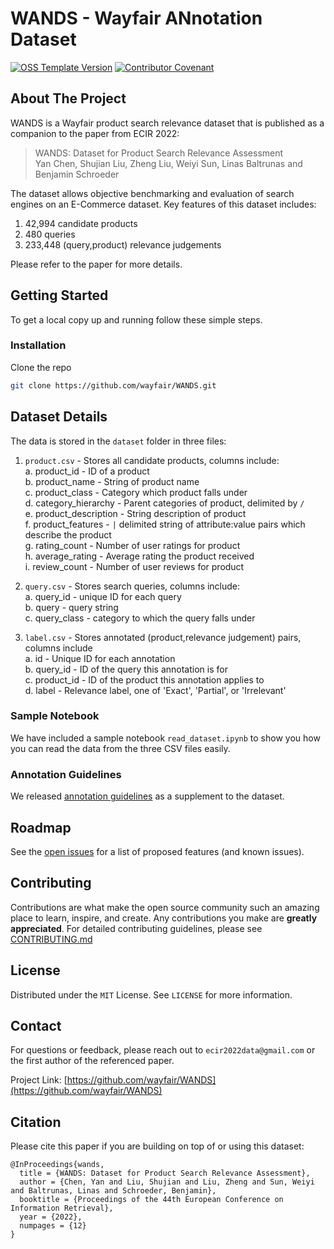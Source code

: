 # WANDS - Wayfair ANnotation Dataset

[![OSS Template Version](https://img.shields.io/badge/OSS%20Template-0.3.5-7f187f.svg)](https://github.com/wayfair/WANDS/blob/main/CHANGELOG.md)
[![Contributor Covenant](https://img.shields.io/badge/Contributor%20Covenant-2.0-4baaaa.svg)](CODE_OF_CONDUCT.md)

## About The Project

WANDS is a Wayfair product search relevance dataset that is published as a companion to the paper from ECIR 2022:

> WANDS: Dataset for Product Search Relevance Assessment  
> Yan Chen, Shujian Liu, Zheng Liu, Weiyi Sun, Linas Baltrunas and Benjamin Schroeder

The dataset allows objective benchmarking and evaluation of search engines on an E-Commerce dataset. Key features of this dataset includes:

1. 42,994 candidate products
2. 480 queries
3. 233,448 (query,product) relevance judgements

Please refer to the paper for more details.

## Getting Started

To get a local copy up and running follow these simple steps.

### Installation

Clone the repo

   ```sh
   git clone https://github.com/wayfair/WANDS.git
   ```

## Dataset Details

The data is stored in the ```dataset``` folder in three files:

1. ```product.csv``` - Stores all candidate products, columns include:  
   a. product_id - ID of a product  
   b. product_name - String of product name  
   c. product_class - Category which product falls under  
   d. category_hierarchy - Parent categories of product, delimited by ```/```  
   e. product_description - String description of product  
   f. product_features -  ```|``` delimited string of attribute:value pairs which describe the product  
   g. rating_count - Number of user ratings for product  
   h. average_rating - Average rating the product received  
   i. review_count - Number of user reviews for product  

2. ```query.csv``` - Stores search queries, columns include:  
   a. query_id - unique ID for each query  
   b. query - query string  
   c. query_class - category to which the query falls under  

3. ```label.csv``` - Stores annotated (product,relevance judgement) pairs, columns include  
   a. id - Unique ID for each annotation  
   b. query_id - ID of the query this annotation is for  
   c. product_id - ID of the product this annotation applies to  
   d. label - Relevance label, one of 'Exact', 'Partial', or 'Irrelevant'  

### Sample Notebook

We have included a sample notebook ```read_dataset.ipynb``` to show you how you can read the data from the three CSV files easily.

### Annotation Guidelines

We released [annotation guidelines](Product%20Search%20Relevance%20Annotation%20Guidelines.pdf) as a supplement to the dataset.

## Roadmap

See the [open issues](https://github.com/wayfair/WANDS/issues) for a list of proposed features (and known issues).

## Contributing

Contributions are what make the open source community such an amazing place to learn, inspire, and create. Any contributions you make are **greatly appreciated**. For detailed contributing guidelines, please see [CONTRIBUTING.md](CONTRIBUTING.md)

## License

Distributed under the `MIT` License. See `LICENSE` for more information.

## Contact

For questions or feedback, please reach out to `ecir2022data@gmail.com` or the first author of the referenced paper.

Project Link: [https://github.com/wayfair/WANDS](https://github.com/wayfair/WANDS)

## Citation

Please cite this paper if you are building on top of or using this dataset:

```text
@InProceedings{wands,  
  title = {WANDS: Dataset for Product Search Relevance Assessment},  
  author = {Chen, Yan and Liu, Shujian and Liu, Zheng and Sun, Weiyi and Baltrunas, Linas and Schroeder, Benjamin},  
  booktitle = {Proceedings of the 44th European Conference on Information Retrieval},  
  year = {2022},  
  numpages = {12}  
}
```
